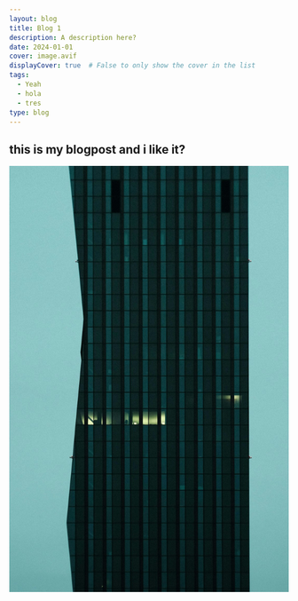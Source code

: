 ```yaml
---
layout: blog
title: Blog 1
description: A description here?
date: 2024-01-01
cover: image.avif
displayCover: true  # False to only show the cover in the list
tags:
  - Yeah
  - hola
  - tres
type: blog
---
```


## this is my blogpost and i like it?

![](./image.jpg)